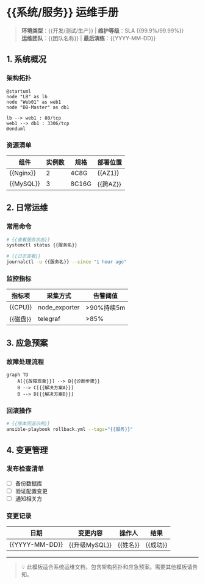 # {{系统/服务}} 运维手册

> **环境类型**：{{开发/测试/生产}} | **维护等级**：SLA {{99.9%/99.99%}}  
> **运维团队**：{{团队名称}} | **最后演练**：{{YYYY-MM-DD}}  

## 1. 系统概况
### 架构拓扑
```plantuml
@startuml
node "LB" as lb
node "Web01" as web1
node "DB-Master" as db1

lb --> web1 : 80/tcp
web1 --> db1 : 3306/tcp
@enduml
```

### 资源清单
| 组件 | 实例数 | 规格 | 部署位置 |
|------|--------|------|----------|
| {{Nginx}} | 2 | 4C8G | {{AZ1}} |
| {{MySQL}} | 3 | 8C16G | {{跨AZ}} |

## 2. 日常运维
### 常用命令
```bash
# {{查看服务状态}}
systemctl status {{服务名}}

# {{日志查看}}
journalctl -u {{服务名}} --since "1 hour ago"
```

### 监控指标
| 指标项 | 采集方式 | 告警阈值 |
|--------|----------|----------|
| {{CPU}} | node_exporter | >90%持续5m |
| {{磁盘}} | telegraf | >85% |

## 3. 应急预案
### 故障处理流程
```mermaid
graph TD
    A[{{故障现象}}] --> B{{诊断步骤}}
    B --> C[{{解决方案A}}]
    B --> D[{{解决方案B}}]
```

### 回滚操作
```bash
# {{版本回退示例}}
ansible-playbook rollback.yml --tags="{{服务}}"
```

## 4. 变更管理
### 发布检查清单
- [ ] 备份数据库
- [ ] 验证配置变更
- [ ] 通知相关方

### 变更记录
| 日期 | 变更内容 | 操作人 | 结果 |
|------|----------|--------|------|
| {{YYYY-MM-DD}} | {{升级MySQL}} | {{姓名}} | {{成功}} |

---
> 💡 此模板适合系统运维文档，包含架构拓扑和应急预案。需要其他模板请告知。
